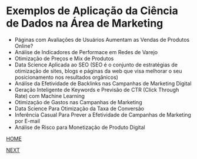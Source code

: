 # Exemplos de Aplicação da Ciência de Dados na Área de Marketing

* Páginas com Avaliações de Usuários Aumentam as Vendas de Produtos Online?
* Análise de Indicadores de Performace em Redes de Varejo
* Otimização de Preços e Mix de Produtos
* Data Science Aplicada ao SEO (SEO é o conjunto de estratégias de otimização de sites, blogs e páginas da web que visa melhorar o seu posicionamento nos resultados orgânicos)
* Análise da Efetividade de Backlinks nas Campanhas de Marketing Digital
* Geração Inteligente de Keywords e Previsão de CTR (Click Through Rate) com Machine Learning
* Otimização de Gastos nas Campanhas de Marketing
* Data Science Para Otimização da Taxa de Conversão
* Inferência Casual Para Prever a Efetividade de Campanhas de Marketing por E-mail
* Análise de Risco para Monetização de Produto Digital

[HOME](/README.md)

[NEXT]()

